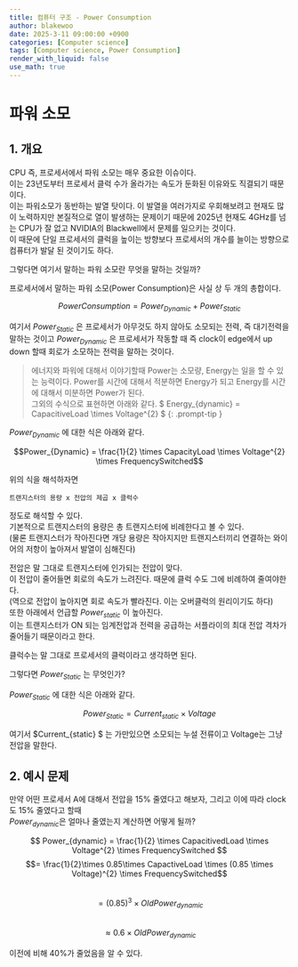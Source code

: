 ```yaml
---
title: 컴퓨터 구조 - Power Consumption
author: blakewoo
date: 2025-3-11 09:00:00 +0900
categories: [Computer science]
tags: [Computer science, Power Consumption] 
render_with_liquid: false
use_math: true
---
```


# 파워 소모

## 1. 개요
CPU 즉, 프로세서에서 파워 소모는 매우 중요한 이슈이다.    
이는 23년도부터 프로세서 클럭 수가 올라가는 속도가 둔화된 이유와도 직결되기 때문이다.   
이는 파워소모가 동반하는 발열 탓이다. 이 발열을 여러가지로 우회해보려고 현재도 많이 노력하지만
본질적으로 열이 발생하는 문제이기 때문에 2025년 현재도 4GHz를 넘는 CPU가 잘 없고 NVIDIA의 Blackwell에서
문제를 일으키는 것이다.   
이 때문에 단일 프로세서의 클럭을 높이는 방향보다 프로세서의 개수를 늘이는 방향으로 컴퓨터가 발달 된 것이기도 하다.

그렇다면 여기서 말하는 파워 소모란 무엇을 말하는 것일까?

프로세서에서 말하는 파워 소모(Power Consumption)은 사실 상 두 개의 총합이다.

$$ Power Consumption = Power_{Dynamic} + Power_{Static} $$

여기서 $Power_{Static}$ 은 프로세서가 아무것도 하지 않아도 소모되는 전력, 즉 대기전력을 말하는 것이고
$Power_{Dynamic}$ 은 프로세서가 작동할 때 즉 clock이 edge에서 up down 할때 회로가 소모하는 전력을 말하는 것이다.

> 에너지와 파워에 대해서 이야기할때 Power는 소모량, Energy는 일을 할 수 있는 능력이다.
Power를 시간에 대해서 적분하면 Energy가 되고 Energy를 시간에 대해서 미분하면 Power가 된다.   
그외의 수식으로 표현하면 아래와 같다.
$ Energy_{dynamic} = CapacitiveLoad \times Voltage^{2} $
{: .prompt-tip }

$Power_{Dynamic}$ 에 대한 식은 아래와 같다.

$$Power_{Dynamic} = \frac{1}{2} \times CapacityLoad \times Voltage^{2} \times FrequencySwitched$$

위의 식을 해석하자면

```
트랜지스터의 용량 x 전압의 제곱 x 클럭수
```

정도로 해석할 수 있다.   
기본적으로 트랜지스터의 용량은 총 트랜지스터에 비례한다고 볼 수 있다.   
(물론 트랜지스터가 작아진다면 개당 용량은 작아지지만 트랜지스터끼리 연결하는 와이어의 저항이 높아져서 발열이 심해진다)

전압은 말 그대로 트랜지스터에 인가되는 전압이 맞다.   
이 전압이 줄어들면 회로의 속도가 느려진다. 때문에 클럭 수도 그에 비례하여 줄여야한다.   
(역으로 전압이 높아지면 회로 속도가 빨라진다. 이는 오버클럭의 원리이기도 하다)   
또한 아래에서 언급할 $Power_{static}$ 이 높아진다.   
이는 트랜지스터가 ON 되는 임계전압과 전력을 공급하는 서플라이의 최대 전압 격차가 줄어들기 때문이라고 한다.

클럭수는 말 그대로 프로세서의 클럭이라고 생각하면 된다.

그렇다면 $Power_{Static}$ 는 무엇인가?

$Power_{Static}$ 에 대한 식은 아래와 같다.

$$ Power_{Static} = Current_{static}\times Voltage $$

여기서 $Current_{static} $ 는 가만있으면 소모되는 누설 전류이고
Voltage는 그냥 전압을 말한다.

## 2. 예시 문제
만약 어떤 프로세서 A에 대해서 전압을 15% 줄였다고 해보자, 그리고 이에 따라 clock도 15% 줄였다고 할때   
$Power_{dynamic}$은 얼마나 줄였는지 계산하면 어떻게 될까?

$$ Power_{dynamic} = \frac{1}{2} \times CapacitivedLoad \times Voltage^{2} \times FrequencySwitched $$
$$= \frac{1}{2}\times 0.85\times CapactiveLoad \times (0.85 \times Voltage)^{2} \times FrequencySwitched$$   
$$= (0.85)^{3} \times OldPower_{dynamic} $$   
$$ \approx 0.6 \times OldPower_{dynamic} $$

이전에 비해 40%가 줄었음을 알 수 있다.


